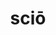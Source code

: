 ---
title: sciō
meaning: to know
ch: [sixteen, f3, f, ss, ss4]
pos: verb
inf: scīre
secondppstem: sc
infend: īre
conjugation: fourth
derivatives: science, omniscient, prescient
---